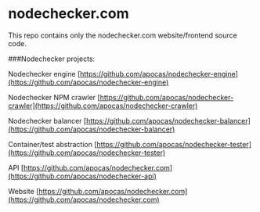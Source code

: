 nodechecker.com
===============

This repo contains only the nodechecker.com website/frontend source code.


###Nodechecker projects:


Nodechecker engine [https://github.com/apocas/nodechecker-engine](https://github.com/apocas/nodechecker-engine)

Nodechecker NPM crawler [https://github.com/apocas/nodechecker-crawler](https://github.com/apocas/nodechecker-crawler)

Nodechecker balancer [https://github.com/apocas/nodechecker-balancer](https://github.com/apocas/nodechecker-balancer)

Container/test abstraction [https://github.com/apocas/nodechecker-tester](https://github.com/apocas/nodechecker-tester)

API [https://github.com/apocas/nodechecker.com](https://github.com/apocas/nodechecker-api)

Website [https://github.com/apocas/nodechecker.com](https://github.com/apocas/nodechecker.com)
